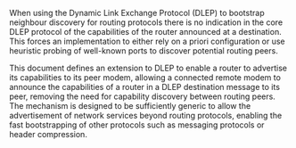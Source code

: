 When using the Dynamic Link Exchange Protocol (DLEP) [](#I-D.ietf-manet-dlep) to bootstrap neighbour
discovery for routing protocols there is no indication in the core DLEP protocol
of the capabilities of the router announced at a destination. This forces an
implementation to either rely on a priori configuration or use heuristic probing
of well-known ports to discover potential routing peers.

This document defines an extension to DLEP to enable a router to advertise its
capabilities to its peer modem, allowing a connected remote modem to announce
the capabilities of a router in a DLEP destination message to its peer, removing
the need for capability discovery between routing peers. The mechanism is
designed to be sufficiently generic to allow the advertisement of network
services beyond routing protocols, enabling the fast bootstrapping of other
protocols such as messaging protocols or header compression.
